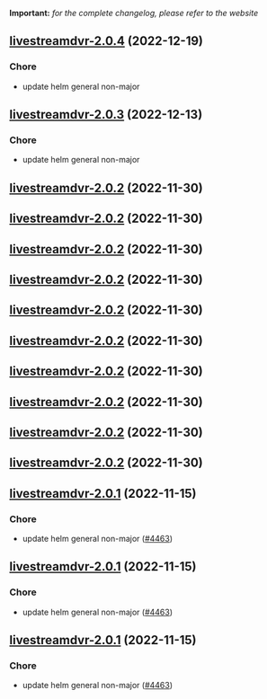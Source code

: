 **Important:**
*for the complete changelog, please refer to the website*




## [livestreamdvr-2.0.4](https://github.com/truecharts/charts/compare/livestreamdvr-2.0.3...livestreamdvr-2.0.4) (2022-12-19)

### Chore

- update helm general non-major
  
  


## [livestreamdvr-2.0.3](https://github.com/truecharts/charts/compare/livestreamdvr-2.0.2...livestreamdvr-2.0.3) (2022-12-13)

### Chore

- update helm general non-major
  
  


## [livestreamdvr-2.0.2](https://github.com/truecharts/charts/compare/livestreamdvr-2.0.1...livestreamdvr-2.0.2) (2022-11-30)




## [livestreamdvr-2.0.2](https://github.com/truecharts/charts/compare/livestreamdvr-2.0.1...livestreamdvr-2.0.2) (2022-11-30)




## [livestreamdvr-2.0.2](https://github.com/truecharts/charts/compare/livestreamdvr-2.0.1...livestreamdvr-2.0.2) (2022-11-30)




## [livestreamdvr-2.0.2](https://github.com/truecharts/charts/compare/livestreamdvr-2.0.1...livestreamdvr-2.0.2) (2022-11-30)




## [livestreamdvr-2.0.2](https://github.com/truecharts/charts/compare/livestreamdvr-2.0.1...livestreamdvr-2.0.2) (2022-11-30)




## [livestreamdvr-2.0.2](https://github.com/truecharts/charts/compare/livestreamdvr-2.0.1...livestreamdvr-2.0.2) (2022-11-30)




## [livestreamdvr-2.0.2](https://github.com/truecharts/charts/compare/livestreamdvr-2.0.1...livestreamdvr-2.0.2) (2022-11-30)




## [livestreamdvr-2.0.2](https://github.com/truecharts/charts/compare/livestreamdvr-2.0.1...livestreamdvr-2.0.2) (2022-11-30)




## [livestreamdvr-2.0.2](https://github.com/truecharts/charts/compare/livestreamdvr-2.0.1...livestreamdvr-2.0.2) (2022-11-30)




## [livestreamdvr-2.0.2](https://github.com/truecharts/charts/compare/livestreamdvr-2.0.1...livestreamdvr-2.0.2) (2022-11-30)




## [livestreamdvr-2.0.1](https://github.com/truecharts/charts/compare/livestreamdvr-2.0.0...livestreamdvr-2.0.1) (2022-11-15)

### Chore

- update helm general non-major ([#4463](https://github.com/truecharts/charts/issues/4463))
  
  


## [livestreamdvr-2.0.1](https://github.com/truecharts/charts/compare/livestreamdvr-2.0.0...livestreamdvr-2.0.1) (2022-11-15)

### Chore

- update helm general non-major ([#4463](https://github.com/truecharts/charts/issues/4463))
  
  


## [livestreamdvr-2.0.1](https://github.com/truecharts/charts/compare/livestreamdvr-2.0.0...livestreamdvr-2.0.1) (2022-11-15)

### Chore

- update helm general non-major ([#4463](https://github.com/truecharts/charts/issues/4463))
  
  
